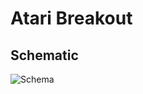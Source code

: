 # Atari Breakout




## Schematic

![Schema](https://user-images.githubusercontent.com/49250412/70389462-43363100-19c8-11ea-9925-2c882e720dac.PNG)
